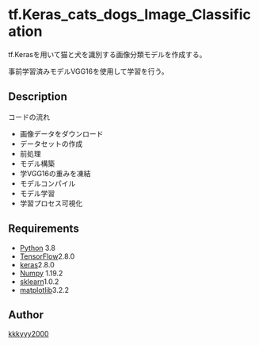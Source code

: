 # tf.Keras_cats_dogs_Image_Classification
tf.Kerasを用いて猫と犬を識別する画像分類モデルを作成する。

事前学習済みモデルVGG16を使用して学習を行う。


## Description
コードの流れ
- 画像データをダウンロード
- データセットの作成
- 前処理
- モデル構築
- 学VGG16の重みを凍結
- モデルコンパイル
- モデル学習
- 学習プロセス可視化

## Requirements
- [Python](https://www.python.org/) 3.8
- [TensorFlow](https://www.tensorflow.org/api_docs/python/tf?hl=ja)2.8.0
- [keras](https://keras.io/ja/)2.8.0
- [Numpy](http://www.numpy.org/) 1.19.2
- [sklearn](https://scikit-learn.org/stable/)1.0.2
- [matplotlib]()3.2.2

## Author

[kkkyyy2000](https://github.com/kkkyyy2000)
